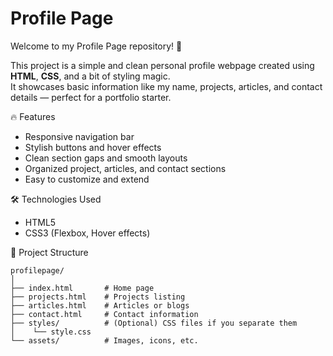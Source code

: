 # Profile Page

Welcome to my Profile Page repository! 🌟

This project is a simple and clean personal profile webpage created using **HTML**, **CSS**, and a bit of styling magic.  
It showcases basic information like my name, projects, articles, and contact details — perfect for a portfolio starter.

🔥 Features

- Responsive navigation bar
- Stylish buttons and hover effects
- Clean section gaps and smooth layouts
- Organized project, articles, and contact sections
- Easy to customize and extend

🛠️ Technologies Used

- HTML5
- CSS3 (Flexbox, Hover effects)

📂 Project Structure

```plaintext
profilepage/
│
├── index.html       # Home page
├── projects.html    # Projects listing
├── articles.html    # Articles or blogs
├── contact.html     # Contact information
├── styles/          # (Optional) CSS files if you separate them
│    └── style.css
└── assets/          # Images, icons, etc.
